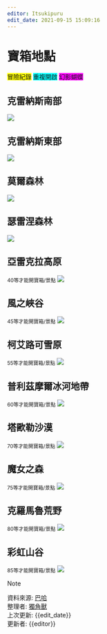```yaml
---
editor: Itsukipuru
edit_date: 2021-09-15 15:09:16
---
```

# 寶箱地點

<span style="background-color:yellow">冒險紀錄</span>
<span style="background-color:Aqua">重複開啟</span>
<span style="background-color:Fuchsia">幻影蝴蝶</span>

## 克雷納斯南部
![](figures/chests/south.JPG)

## 克雷納斯東部
![](figures/chests/east.JPG)

## 莫爾森林
![](figures/chests/mole.JPG)

## 瑟雷涅森林
![](figures/chests/xerene.JPG)

## 亞雷克拉高原
<small>40等才能開寶箱/景點</small>
![](figures/chests/kelerake.JPG)

## 風之峽谷
<small>45等才能開寶箱/景點</small>
![](figures/chests/wind_canyon.JPG)

## 柯艾路可雪原
<small>55等才能開寶箱/景點</small>
![](figures/chests/kyluke.JPG)

## 普利茲摩爾冰河地帶
<small>60等才能開寶箱/景點</small>
![](figures/chests/pulezmole.JPG)

## 塔歐勒沙漠
<small>70等才能開寶箱/景點</small>
![](figures/chests/taole.JPG)

## 魔女之森
<small>75等才能開寶箱/景點</small>
![](figures/chests/witch_forest.JPG)

## 克羅馬魯荒野
<small>80等才能開寶箱/景點</small>
![](figures/chests/kormalu.JPG)

## 彩虹山谷
<small>85等才能開寶箱/景點</small>
![](figures/chests/rainbow.JPG)

> [!NOTE]
> 資料來源: [巴哈](https://forum.gamer.com.tw/C.php?bsn=37619&snA=1316)  
> 整理者: [獨角獸](https://home.gamer.com.tw/homeindex.php?owner=D0857422)  
> 上次更新: {{edit_date}}  
> 更新者: {{editor}}
